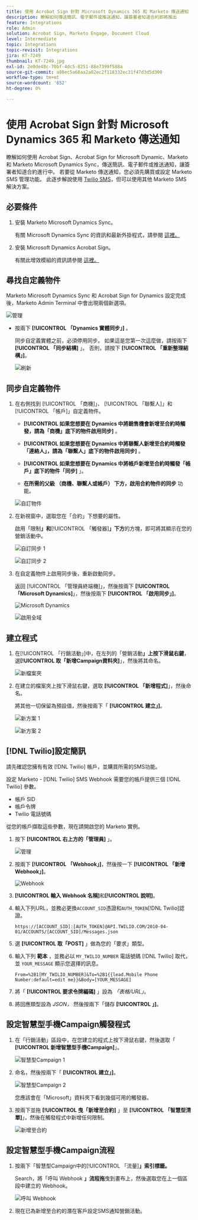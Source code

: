 ```yaml
---
title: 使用 Acrobat Sign 針對 Microsoft Dynamics 365 和 Marketo 傳送通知
description: 瞭解如何傳送簡訊、電子郵件或推送通知，讓簽署者知道合約即將推出
feature: Integrations
role: Admin
solution: Acrobat Sign, Marketo Engage, Document Cloud
level: Intermediate
topic: Integrations
topic-revisit: Integrations
jira: KT-7249
thumbnail: KT-7249.jpg
exl-id: 2e0de48c-70bf-4dc5-8251-88e7399f588a
source-git-commit: a88ec5a68aa2a02ec2f118332ec31f47d3d5d300
workflow-type: tm+mt
source-wordcount: '652'
ht-degree: 0%

---
```


# 使用 Acrobat Sign 針對 Microsoft Dynamics 365 和 Marketo 傳送通知

瞭解如何使用 Acrobat Sign、Acrobat Sign for Microsoft Dynamic、Marketo 和 Marketo Microsoft Dynamics Sync，傳送簡訊、電子郵件或推送通知，讓簽署者知道合約進行中。 若要從 Marketo 傳送通知，您必須先購買或設定 Marketo SMS 管理功能。 此逐步解說使用 [Twilio SMS](https://launchpoint.marketo.com/twilio/twilio-sms-for-marketo/)，但可以使用其他 Marketo SMS 解決方案。

## 必要條件

1. 安裝 Marketo Microsoft Dynamics Sync。

   有關 Microsoft Dynamics Sync 的資訊和最新外掛程式，請參閱 [這裡。](https://experienceleague.adobe.com/docs/marketo/using/product-docs/crm-sync/microsoft-dynamics/marketo-plugin-releases-for-microsoft-dynamics.html?lang=zh-Hant)

1. 安裝 Microsoft Dynamics Acrobat Sign。

   有關此增效模組的資訊請參閱 [這裡。](https://helpx.adobe.com/ca/sign/using/microsoft-dynamics-integration-installation-guide.html)

## 尋找自定義物件

Marketo Microsoft Dynamics Sync 和 Acrobat Sign for Dynamics 設定完成後，Marketo Admin Terminal 中會出現兩個新選項。

![管理](assets/adminTerminal.png)

* 按兩下 **[!UICONTROL 「Dynamics 實體同步」]** 。

  同步自定義實體之前，必須停用同步。 如果這是您第一次這麼做，請按兩下 **[!UICONTROL 「同步結構]** 」。 否則，請按下 **[!UICONTROL 「重新整理結構」]**。

  ![刷新](assets/refreshSchema.png)

## 同步自定義物件

1. 在右側找到 [!UICONTROL 「商機]」、 [!UICONTROL 「聯繫人]」和 [!UICONTROL 「帳戶]」自定義物件。

   * **[!UICONTROL 如果您想要在 Dynamics 中將銷售機會新增至合約時觸發，請為「商機」底下的物件啟用同步]** 。

   * **[!UICONTROL 如果您想要在 Dynamics 中將聯繫人新增至合約時觸發「連絡人」，請為「聯繫人」底下的物件啟用同步]** 。

   * **[!UICONTROL 如果您想要在 Dynamics 中將帳戶新增至合約時觸發「帳戶」底下的物件「同步]** 」。

   * **在所需的父級 （商機、聯繫人或帳戶） 下方，啟用合約物件的同步** 功能。

   ![自訂物件](assets/enableSyncDynamics.png)

1. 在新視窗中，選取您在「合約」下想要的屬性。

   啟用「限制&#x200B;**」和**&#x200B;[!UICONTROL 「觸發器&#x200B;]&#x200B;**」下方**&#x200B;的方塊，即可將其顯示在您的營銷活動中。

   ![自訂同步 1](assets/entitySync1.png)

   ![自訂同步 2](assets/entitySync2.png)

1. 在自定義物件上啟用同步後，重新啟動同步。

   返回 [!UICONTROL 「管理員終端機]」，然後按兩下 **[!UICONTROL 「Microsoft Dynamics]**」，然後按兩下 **[!UICONTROL 「啟用同步」]**。

   ![Microsoft Dynamics](assets/microsoftDynamics.png)

   ![啟用全域](assets/enableGlobalDynamics.png)

## 建立程式

1. 在[!UICONTROL 「行銷活動」]中，在左列的「營銷活動&#x200B;**」上按下滑鼠右鍵**，選&#x200B;**[!UICONTROL 取「新增Campaign資料夾]**」，然後將其命名。

   ![新檔案夾](assets/newFolder.png)

1. 在建立的檔案夾上按下滑鼠右鍵，選取 **[!UICONTROL 「新增程式]**」，然後命名。

   將其他一切保留為預設值，然後按兩下「 **[!UICONTROL 建立」]**。

   ![新方案 1](assets/newProgram1.png)

   ![新方案 2](assets/newProgram2.png)

## [!DNL Twilio]設定簡訊

請先確認您擁有有效 [!DNL Twilio] 帳戶，並購買所需的SMS功能。

設定 Marketo - [!DNL Twilio] SMS Webhook 需要您的帳戶提供三個 [!DNL Twilio] 參數。

* 帳戶 SID
* 帳戶令牌
* Twilio 電話號碼

從您的帳戶擷取這些參數，現在請開啟您的 Marketo 實例。

1. 按下 **[!UICONTROL 右上方的「管理員]** 」。

   ![管理](assets/adminTab.png)

1. 按兩下 **[!UICONTROL 「Webhook」]**，然後按一下 **[!UICONTROL 「新增 Webhook」]**。

   ![Webhook](assets/webhooks.png)

1. **[!UICONTROL 輸入 Webhook 名稱]**&#x200B;和&#x200B;**[!UICONTROL 說明]**。

1. 輸入下列URL，並務必更換`ACCOUNT_SID`憑證和`AUTH_TOKEN`[!DNL Twilio]認證。

   ```
   https://[ACCOUNT_SID]:[AUTH_TOKEN]@API.TWILIO.COM/2010-04-01/ACCOUNTS/[ACCOUNT_SID]/Messages.json
   ```

1. 選 **[!UICONTROL 取「POST]** 」做為您的「要求」類型。

1. 輸入下列 **範本** ，並務必以 `MY_TWILIO_NUMBER` 電話號碼 [!DNL Twilio] 取代，並 `YOUR_MESSAGE` 顯示您選擇的訊息。

   ```
   From=%2B1[MY_TWILIO_NUMBER]&To=%2B1{{lead.Mobile Phone Number:default=edit me}}&Body=[YOUR_MESSAGE]
   ```

1. 將「 **[!UICONTROL 要求令牌編碼]** 」設為 *「表格/URL」*。

1. 將回應類型設為 *JSON，* 然後按兩下「儲存 **[!UICONTROL 」]**。

## 設定智慧型手機Campaign觸發程式

1. 在「行銷活動」區段中，在您建立的程式上按下滑鼠右鍵，然後選取「 **[!UICONTROL 新增智慧型手機Campaign]**」。

   ![智慧型Campaign 1](assets/smartCampaign1.png)

1. 命名，然後按兩下「 **[!UICONTROL 建立」]**。

   ![智慧型Campaign 2](assets/smartCampaign3.png)

   您應該會在「Microsoft」資料夾下看到幾個可用的觸發器。

1. 按兩下並拖 **[!UICONTROL 曳「新增至合約]** 」至 **[!UICONTROL 「智慧型清單]**」，然後在觸發程式中新增任何限制。

   ![新增至合約](assets/addedToAgreementDynamics.png)

## 設定智慧型手機Campaign流程

1. 按兩下「智慧型Campaign中的[!UICONTROL 「流量&#x200B;]&#x200B;**」索引標籤。**

   Search，將「呼叫 Webhook **」流程拖**&#x200B;曳到畫布上，然後選取您在上一個區段中建立的 Webhook。

   ![呼叫 Webhook](assets/callWebhook.png)

1. 現在已為新增至合約的潛在客戶設定SMS通知營銷活動。

